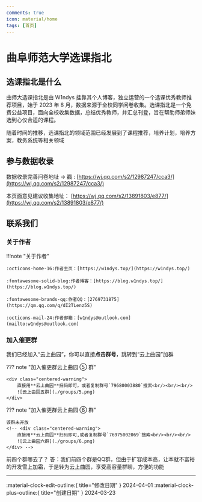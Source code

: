 ```yaml
---
comments: true
icon: material/home
tags: [首页]
---
```


# 曲阜师范大学选课指北

## 选课指北是什么

曲师大选课指北是由 W1ndys 挂靠其个人博客，独立运营的一个选课优秀教师推荐项目，始于 2023 年 8 月，数据来源于全校同学问卷收集。选课指北是一个免费公益项目，面向全校收集数据，总结优秀教师，并汇总刊登，旨在帮助师弟师妹选到心仪合适的课程。

随着时间的推移，选课指北的领域范围已经发展到了课程推荐，培养计划，培养方案，教务系统等相关领域

## 参与数据收录

数据收录完善问卷地址 → 戳 : [https://wj.qq.com/s2/12987247/cca3/](https://wj.qq.com/s2/12987247/cca3/)

本页面意见建议收集地址： [https://wj.qq.com/s2/13891803/e877/](https://wj.qq.com/s2/13891803/e877/)

## 联系我们

### 关于作者

!!!note "关于作者"

    :octicons-home-16:作者主页：[https://w1ndys.top/](https://w1ndys.top/)

    :fontawesome-solid-blog:作者博客：[https://blog.w1ndys.top/](https://blog.w1ndys.top/)

    :fontawesome-brands-qq:作者QQ：[2769731875](https://qm.qq.com/q/dI2TLenz5S)

    :octicons-mail-24:作者邮箱：[w1ndys@outlook.com](mailto:w1ndys@outlook.com)

### 加入催更群

我们已经加入“云上曲园”，你可以直接**点击群号**，跳转到“云上曲园”加群

<style>
.centered-warning {
    text-align: center;
}

.centered-warning img {
    display: block;
    margin: 0 auto;
}
</style>

??? note "加入催更群云上曲园 ⑤ 群"

    <div class="centered-warning">
        直接用**云上曲园**扫码即可，或者复制群号`79680003880`搜索<br/><br/><br/>
        ![云上曲园五群](./groups/5.png)
    </div>

??? note "加入催更群云上曲园 ⑥ 群"

    该群未开放
    <!-- <div class="centered-warning">
        直接用**云上曲园**扫码即可,或者复制群号`76975002069`搜索<br/><br/><br/>
        ![云上曲园六群](./groups/6.png)
    </div> -->

前四个群哪去了？
答：我们前四个群是QQ群，但由于扩容成本高，让本就不富裕的开发雪上加霜，于是转为云上曲园，享受高容量群聊，方便的功能

---

:material-clock-edit-outline:{ title="修改日期" } 2024-04-01
:material-clock-plus-outline:{ title="创建日期" } 2024-03-23
